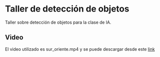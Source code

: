 # Taller de detección de objetos

Taller sobre detección de objetos para la clase de IA.

## Video
El video utilizado es sur_oriente.mp4 y se puede descargar desde este [link](https://drive.google.com/drive/folders/1P5fXyyU007_YWMmEbsIV6-onQnFBMjr4)